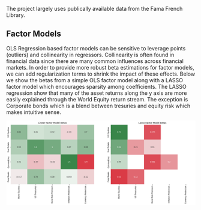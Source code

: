 The project largely uses publically available data from the Fama French Library.

## Factor Models

OLS Regression based factor models can be sensitive to leverage points (outliers) and collinearity in regressors. Collinearity is often found in financial data since there are many common influences across financial markets. In order to provide more robust beta estimations for factor models, we can add regularization terms to shrink the impact of these effects. Below we show the betas from a simple OLS factor model along with a LASSO factor model which encourages sparsity among coefficients. The LASSO regression show that many of the asset returns along the y axis are more easily explained through the World Equity return stream. The exception is Corporate bonds which is a blend between tresuries and equity risk which makes intuitive sense.

![plot](https://github.com/kholmes42/Finance/blob/main/imgs/factcoef.png)

